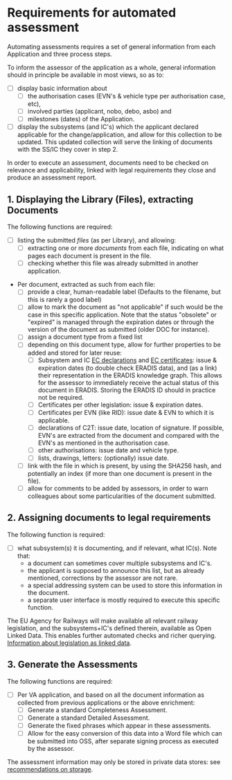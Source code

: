 # Requirements for automated assessment

Automating assessments requires a set of general information from each Application and three process steps.

To inform the assessor of the application as a whole, general information should in principle be available in most views, so as to:

- [ ] display basic information about
  - [ ] the authorisation cases (EVN's & vehicle type per authorisation case, etc),
  - [ ] involved parties (applicant, nobo, debo, asbo) and
  - [ ] milestones (dates) of the Application.
- [ ] display the subsystems (and IC's) which the applicant declared applicable for the change/application, and allow for this collection to be updated. This updated collection will serve the linking of documents with the SS/IC they cover in step 2.

In order to execute an assessment, documents need to be checked on relevance and applicability, linked with legal requirements they close and produce an assessment report.

## 1. Displaying the Library (Files), extracting Documents

The following functions are required:

- [ ] listing the submitted *files* (as per Library), and allowing:
  - [ ] extracting one or more *documents* from each file, indicating on what pages each document is present in the file.
  - [ ] checking whether this file was already submitted in another application.
- Per document, extracted as such from each file:
  - [ ] provide a clear, human-readable label (Defaults to the filename, but this is rarely a good label)
  - [ ] allow to mark the document as "not applicable" if such would be the case in this specific application. Note that the status "obsolete" or "expired" is managed through the expiration dates or through the version of the document as submitted (older DOC for instance).
  - [ ] assign a document type from a fixed list
  - [ ] depending on this document type, allow for further properties to be added and stored for later reuse:
    - [ ] Subsystem and IC [EC declarations](./ERADIS/DECLARATIONS.md) and [EC certificates](./ERADIS/CERTIFICATES.md): issue & expiration dates (to double check ERADIS data), and (as a link) their representation in the ERADIS knowledge graph. This allows for the assessor to immediately receive the actual status of this document in ERADIS. Storing the ERADIS ID should in practice not be required.
    - [ ] Certificates per other legislation: issue & expiration dates.
    - [ ] Certificates per EVN (like RID): issue date & EVN to which it is applicable.
    - [ ] declarations of C2T: issue date, location of signature. If possible, EVN's are extracted from the document and compared with the EVN's as mentioned in the authorisation case.
    - [ ] other authorisations: issue date and vehicle type.
    - [ ] lists, drawings, letters: (optionally) issue date.
  - [ ] link with the file in which is present, by using the SHA256 hash, and potentially an index (if more than one document is present in the file).
  - [ ] allow for comments to be added by assessors, in order to warn colleagues about some particularities of the document submitted.

## 2. Assigning documents to legal requirements

The following function is required:

- [ ] what subsystem(s) it is documenting, and if relevant, what IC(s). Note that:
  - a document can sometimes cover multiple subsystems and IC's.
  - the applicant is supposed to announce this list, but as already mentioned, corrections by the assessor are not rare.
  - a special addressing system can be used to store this information in the document.
  - a separate user interface is mostly required to execute this specific function.

The EU Agency for Railways will make available all relevant railway legislation, and the subsystems+IC's defined therein, available as Open Linked Data. This enables further automated checks and richer querying. [Information about legislation as linked data](./ERALEX/LEGISLATION.md).

## 3. Generate the Assessments

The following functions are required:

- [ ] Per VA application, and based on all the document information as collected from previous applications or the above enrichment:
  - [ ] Generate a standard Completeness Assessment.
  - [ ] Generate a standard Detailed Assessment.
  - [ ] Generate the fixed phrases which appear in these assessments.
  - [ ] Allow for the easy conversion of this data into a Word file which can be submitted into OSS, after separate signing process as executed by the assessor.

The assessment information may only be stored in private data stores: see [recommendations on storage](./STORAGE.md).
